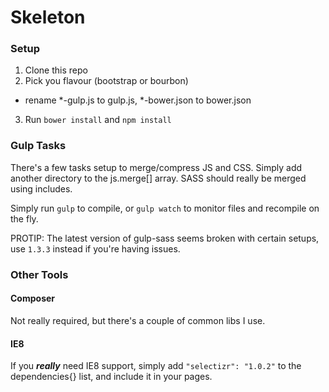 # Skeleton

### Setup

1. Clone this repo
2. Pick you flavour (bootstrap or bourbon)
  * rename *-gulp.js to gulp.js, *-bower.json to bower.json
3. Run `bower install` and `npm install`

### Gulp Tasks

There's a few tasks setup to merge/compress JS and CSS. Simply add another directory to the js.merge[] array. SASS should really be merged using includes.

Simply run `gulp` to compile, or `gulp watch` to monitor files and recompile on the fly.

PROTIP: The latest version of gulp-sass seems broken with certain setups, use `1.3.3` instead if you're having issues.

### Other Tools

#### Composer

Not really required, but there's a couple of common libs I use.

#### IE8

If you ***really*** need IE8 support, simply add `"selectizr": "1.0.2"` to the dependencies{} list, and include it in your pages.